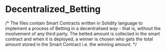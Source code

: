 # Decentralized_Betting
/*
 The files contain Smart Contracts written in Solidity language to implement a process of Betting in a decentralised way - that is, without   the involvement of any third party.
  The betted amount is collected in the smart contract and when it is deployed, a winner is chosen who gets the total amount stored in the      Smart Contract i.e. the winning amount.
*/
